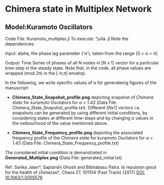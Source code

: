 # Chimera state in Multiplex Network

## Model:Kuramoto Oscillators 

Code File: Kuramoto_multiplex.jl
To execute: "julia <filename>.jl
Note the dependencies.

Input: alpha, the phase lag parameter ('α'), taken from the range [0 < α < π]

Output: Time Series of phases of all *N* nodes in [*N* x 1] vector for a particular time-step in the steady state. Note that, in the code, all phase values are wrapped (mod 2π) in the [-π,π] envelop. 

In the following, we write specific values of α for generateing figures of the manuscript:

* **Chimera_State_Snapshot_profile.png** depicting snapshot of *Chimera state* for kuramoto Oscilators for *α = 1.43* (Data File: Chimera_State_Snapshot_profile.txt). Different [*N*x1] vectors i.e. snapshots can be generated by using different initial conditions, by considering states at different time-steps and by changing α values in the neibourhood of the value mentioned above.

* **Chimera_State_Frequency_profile.png** depicting the associated frequency profile of the *Chimera state* for kuramoto Oscilators for *α = 1.43* (Data File: Chimera_State_Frequency_profile.txt)

The considered initial condition is demonstrated in **Generated_Multiplex.png** (Data File: generated_initial.txt)

Ref: Sarika Jalan*, Saptarshi Ghosh and Bibhabasu Patra. Is repulsion good for the health of chimeras?, Chaos 27, 101104 (Fast Track) (2017) [DOI: 10.1063/1.5005576](https://aip.scitation.org/doi/full/10.1063/1.5005576)

